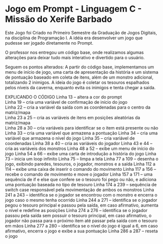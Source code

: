 # Jogo em Prompt - Linguagem C - Missão do Xerife Barbado

Este Jogo foi Criado no Primeiro Semestre da Graduação de Jogos Digitais, na disciplina de Programação I.
A idéia era desenvolver um jogo que pudesse ser jogado diretamente no Prompt.

O professor nos entregou um código base, onde realizamos algumas alterações para deixar tudo mais interativo e divertido para o usuário.

Seguem os pontos alterados:
A partir do código base, implementamos um menu de início de jogo, uma carta de apresentação da história e um sistema de pontuação baseado em coleta de itens, além de um monstro adicional, totalizando 2 inimigos.
A ideia do jogo é coletar os tesouros espalhados pelos níveis da caverna, enquanto evita os inimigos e tenta chegar a saída.

EXPLICANDO O CÓDIGO
Linha 13 – altera a cor do prompt <br>
Linha 19 – cria uma variável de confirmação de início do jogo<br>
Linha 22 – cria a variável da saída com as coordenadas para o centro da matriz/mapa<br>
Linha 23 a 25 – cria as variáveis de itens em posições aleatórias da matriz/mapa<br>
Linha 28 a 30 – cria variáveis para identificar se o item está presente ou não
Linha 33 – cria uma variável que armazena a pontuação
Linha 34 – cria uma variável que armazena o nível do jogo
Linha 35 – cria variável de coordenadas
Linha 38 a 40 – cria as variáveis do jogador
Linha 43 e 44 – cria as variáveis dos monstros 
Linha 48 a 52 – exibe um menu de início do jogo
Linha 54 a 66 – exibe uma carta de introdução a história do jogo
Linha 73 – inicia um loop infinito
Linha 75 – limpa a tela
Linha 77 a 109 – desenha o jogo, exibindo paredes, tesouros, o jogador, monstros e a saída
Linha 112 a 114 – exibe uma caixa de inserir o comando do movimento
Linha 117 a 156 – recebe o comando de movimento e move o jogador
Linha 157 a 171 – uma sequência de if e else que confere se o tesouro foi pego ou não, e adiciona uma pontuação baseada no tipo de tesouro
Linha 174 a 239 – sequência de switch case responsável pela movimentação de ambos os monstros
Linha 241 a 243 – identifica se o jogador se encontrou com o monstro e encerra o jogo caso o mesmo tenha ocorrido
Linha 244 a 271 – identifica se o jogador pegou o tesouro principal e passou pela saída, em caso afirmativo, aumenta o nível e redefine as posições
Linha 274 a 276 – identifica se o jogador passou pela saída sem possuir o tesouro principal, em caso afirmativo, o jogador não passa para o próximo item até passar pela saída com o tesouro em mãos
Linha 277 a 280 – identifica se o nível do jogo é igual a 6, em caso afirmativo, encerra o jogo e exibe a sua pontuação
Linha 286 a 287 – reseta o jogo

